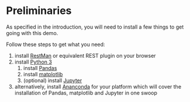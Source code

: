 # Preliminaries

As specified in the introduction, 
you will need to install a few
things to get going with this demo.

Follow these steps to get what you need:

1. install [RestMan](https://github.com/jsargiot/restman) or equivalent REST plugin on your browser
2. install [Python 3](https://python.org) 
    1. install [Pandas]()
    2. install [matplotlib](https://matplotlib.org)
    3. (optional) install [Jupyter](https://jupyter.org)
3. alternatively, install [Ananconda](https://anaconda.com) for your platform which will cover the installation of Pandas, matplotlib and Jupyter in one swoop
